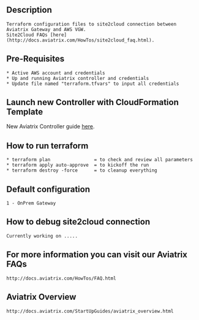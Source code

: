 Description
-----------
    Terraform configuration files to site2cloud connection between Aviatrix Gateway and AWS VGW.
    Site2Cloud FAQs [here](http://docs.aviatrix.com/HowTos/site2cloud_faq.html).

Pre-Requisites
--------------
    * Active AWS account and credentials
    * Up and running Aviatrix controller and credentials
    * Update file named "terraform.tfvars" to input all credentials

Launch new Controller with CloudFormation Template
--------------------------------------------------
   New Aviatrix Controller guide [here](http://docs.aviatrix.com/StartUpGuides/aviatrix-cloud-controller-startup-guide.html#launch-the-controller-with-cloudformation-template).

How to run terraform
--------------------
    * terraform plan                = to check and review all parameters
    * terraform apply auto-approve  = to kickoff the run
    * terraform destroy -force      = to cleanup everything 

Default configuration
---------------------
    1 - OnPrem Gateway

How to debug site2cloud connection
----------------------------------
    Currently working on .....

  
For more information you can visit our Aviatrix FAQs
----------------------------------------------------
    http://docs.aviatrix.com/HowTos/FAQ.html

Aviatrix Overview
-----------------
    http://docs.aviatrix.com/StartUpGuides/aviatrix_overview.html

